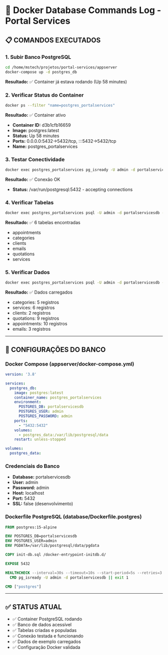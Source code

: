 # 🐳 Docker Database Commands Log - Portal Services

## 📋 **COMANDOS EXECUTADOS**

### **1. Subir Banco PostgreSQL**
```bash
cd /home/mstech/projetos/portal-services/appserver
docker-compose up -d postgres_db
```
**Resultado:** ✅ Container já estava rodando (Up 58 minutes)

### **2. Verificar Status do Container**
```bash
docker ps --filter "name=postgres_portalservices"
```
**Resultado:** ✅ Container ativo
- **Container ID:** d3b1cfb16659
- **Image:** postgres:latest
- **Status:** Up 58 minutes
- **Ports:** 0.0.0.0:5432->5432/tcp, :::5432->5432/tcp
- **Name:** postgres_portalservices

### **3. Testar Conectividade**
```bash
docker exec postgres_portalservices pg_isready -U admin -d portalservicesdb
```
**Resultado:** ✅ Conexão OK
- **Status:** /var/run/postgresql:5432 - accepting connections

### **4. Verificar Tabelas**
```bash
docker exec postgres_portalservices psql -U admin -d portalservicesdb -c "\dt"
```
**Resultado:** ✅ 6 tabelas encontradas
- appointments
- categories
- clients
- emails
- quotations
- services

### **5. Verificar Dados**
```bash
docker exec postgres_portalservices psql -U admin -d portalservicesdb -c "SELECT 'categories' as tabela, COUNT(*) as registros FROM categories UNION ALL SELECT 'services' as tabela, COUNT(*) as registros FROM services UNION ALL SELECT 'clients' as tabela, COUNT(*) as registros FROM clients UNION ALL SELECT 'quotations' as tabela, COUNT(*) as registros FROM quotations UNION ALL SELECT 'appointments' as tabela, COUNT(*) as registros FROM appointments UNION ALL SELECT 'emails' as tabela, COUNT(*) as registros FROM emails;"
```
**Resultado:** ✅ Dados carregados
- categories: 5 registros
- services: 6 registros
- clients: 2 registros
- quotations: 9 registros
- appointments: 10 registros
- emails: 3 registros

---

## 🔧 **CONFIGURAÇÕES DO BANCO**

### **Docker Compose (appserver/docker-compose.yml)**
```yaml
version: '3.8'

services:
  postgres_db:
    image: postgres:latest
    container_name: postgres_portalservices
    environment:
      POSTGRES_DB: portalservicesdb
      POSTGRES_USER: admin
      POSTGRES_PASSWORD: admin
    ports:
      - "5432:5432"
    volumes:
      - postgres_data:/var/lib/postgresql/data
    restart: unless-stopped

volumes:
  postgres_data:
```

### **Credenciais do Banco**
- **Database:** portalservicesdb
- **User:** admin
- **Password:** admin
- **Host:** localhost
- **Port:** 5432
- **SSL:** false (desenvolvimento)

### **Dockerfile PostgreSQL (database/Dockerfile.postgres)**
```dockerfile
FROM postgres:15-alpine

ENV POSTGRES_DB=portalservicesdb
ENV POSTGRES_USER=admin
ENV PGDATA=/var/lib/postgresql/data/pgdata

COPY init-db.sql /docker-entrypoint-initdb.d/

EXPOSE 5432

HEALTHCHECK --interval=30s --timeout=10s --start-period=5s --retries=3 \
  CMD pg_isready -U admin -d portalservicesdb || exit 1

CMD ["postgres"]
```

---

## ✅ **STATUS ATUAL**

- ✅ Container PostgreSQL rodando
- ✅ Banco de dados acessível
- ✅ Tabelas criadas e populadas
- ✅ Conexão testada e funcionando
- ✅ Dados de exemplo carregados
- ✅ Configuração Docker validada
